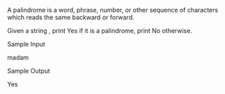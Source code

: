 A palindrome is a word, phrase, number, or other sequence of characters which reads the same backward or forward.


Given a string , print Yes if it is a palindrome, print No otherwise.


Sample Input


madam

Sample Output


Yes
